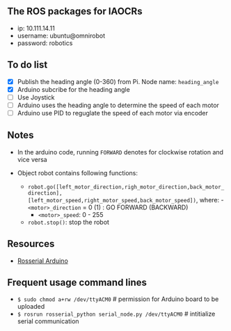 ## The ROS packages for IAOCRs

- ip: 10.111.14.11
- username: ubuntu@omnirobot
- password: robotics

## To do list
- [x] Publish the heading angle (0-360) from Pi. Node name: `heading_angle`
- [x] Arduino subcribe for the heading angle
- [ ] Use Joystick 
- [ ] Arduino uses the heading angle to determine the speed of each motor
- [ ] Arduino use PID to reguglate the speed of each motor via encoder

## Notes
- In the arduino code, running `FORWARD` denotes for clockwise rotation and vice versa

- Object robot contains following functions:
    - `robot.go([left_motor_direction,righ_motor_direction,back_motor_direction],[left_motor_speed,right_motor_speed,back_motor_speed])`, where:
        -` <motor>_direction` = 0 (1) : GO FORWARD (BACKWARD)
        - `<motor>_speed`: 0 - 255
    - `robot.stop()`: stop the robot
## Resources
- [Rosserial Arduino](http://wiki.ros.org/rosserial_arduino/Tutorials)

## Frequent usage command lines
- `$ sudo chmod a+rw /dev/ttyACM0`  # permission for Arduino board to be uploaded
- `$ rosrun rosserial_python serial_node.py /dev/ttyACM0` # intitialize serial communication
